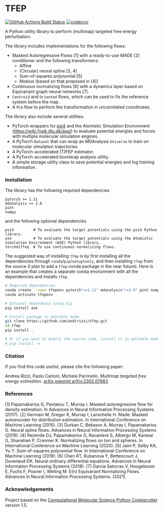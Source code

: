 TFEP
==============================
[//]: # (Badges)
[![GitHub Actions Build Status](https://github.com/andrrizzi/tfep/workflows/CI/badge.svg)](https://github.com/andrrizzi/tfep/actions?query=workflow%3ACI)
[![codecov](https://codecov.io/gh/andrrizzi/tfep/branch/master/graph/badge.svg)](https://codecov.io/gh/andrrizzi/tfep/branch/master)

A Python utility library to perform (multimap) targeted free energy perturbation.

The library includes implementations for the following flows:

- Masked Autoregressive Flows [1] with a ready-to-use MADE [2] conditioner and the following transformers:
  - Affine
  - (Circular) neural spline [3, 4]
  - Sum-of-squares polynomial [5]
  - Mobius (based on that proposed in [4])
- Continuous normalizing flows [6] with a dynamics layer based on Equivariant graph neural networks [7].
- ``Centroid`` and ``Oriented`` flows, which can be used to fix the reference system before the map.
- A ``PCA`` flow to perform the transformation in uncorrelated coordinates.

The library also include several utilities:

- PyTorch wrappers for [psi4](https://psicode.org/) and the Atomistic Simulation Environment (https://wiki.fysik.dtu.dk/ase/)
  to evaluate potential energies and forces with multiple molecular simulation engines.
- A PyTorch ``Dataset`` that can wrap an MDAnalysis ``Universe`` to train on molecular simulation trajectories.
- A PyTorch-accelerated (T)FEP estimator.
- A PyTorch-accelerated bootstrap analysis utility.
- A simple storage utility class to save potential energies and log training information.


### Installation

The library has the following required dependencies
```
pytorch >= 1.11
mdanalysis >= 2.0
pint
numpy
```
and the following optional dependencies
```
psi4         # To evaluate the target potentials using the psi4 Python library.
ase          # To evaluate the target potentials using the Atomistic Simulation Environment (ASE) Python library.
torchdiffeq  # To use continuous normalizing flows.
```

The suggested way of installing ``tfep`` is by first installing all the dependencies through ``conda``/``pip``/``setuptools``,
and then installing ``tfep`` from the source (I plan to add a ``tfep`` conda package in the near future). Here is an
example that creates a separate conda environment with all the dependencies and installs ``tfep``.

```bash
# Required dependencies.
conda create --name tfepenv pytorch">=1.11" mdanalysis">=2.0" pint numpy -c conda-forge
conda activate tfepenv

# Optional dependency using pip.
pip install ase

# Install package in editable mode.
git clone https://github.com/andrrizzi/tfep.git
cd tfep
pip install .

# Or if you want to modify the source code, install it in editable mode.
# pip install -e .
```


### Citation

If you find this code useful, please cite the following paper:

Andrea Rizzi, Paolo Carloni, Michele Parrinello. *Multimap targeted free energy estimation.* [arXiv preprint arXiv:2302.07683](http://arxiv.org/abs/2302.07683).


### References

[1] Papamakarios G, Pavlakou T, Murray I. Masked autoregressive flow for density estimation. In Advances in Neural
    Information Processing Systems (2017).
[2] Germain M, Gregor K, Murray I, Larochelle H. Made: Masked autoencoder for distribution estimation. In International
    Conference on Machine Learning (2015).
[3] Durkan C, Bekasov A, Murray I, Papamakarios G. Neural spline flows. Advances in Neural Information Processing
    Systems (2019).
[4] Rezende DJ, Papamakarios G, Racaniere S, Albergo M, Kanwar G, Shanahan P, Cranmer K. Normalizing flows on tori and
    spheres. In International Conference on Machine Learning (2020).
[5] Jaini P, Selby KA, Yu Y. Sum-of-squares polynomial flow. In International Conference on Machine Learning (2019).
[6] Chen RT, Rubanova Y, Bettencourt J, Duvenaud DK. Neural ordinary differential equations. Advances in Neural
    Information Processing Systems (2018).
[7] Garcia Satorras V, Hoogeboom E, Fuchs F, Posner I, Welling M. E(n) Equivariant Normalizing Flows. Advances in
    Neural Information Processing Systems. (2021).


### Acknowledgements

Project based on the 
[Computational Molecular Science Python Cookiecutter](https://github.com/molssi/cookiecutter-cms) version 1.5.


